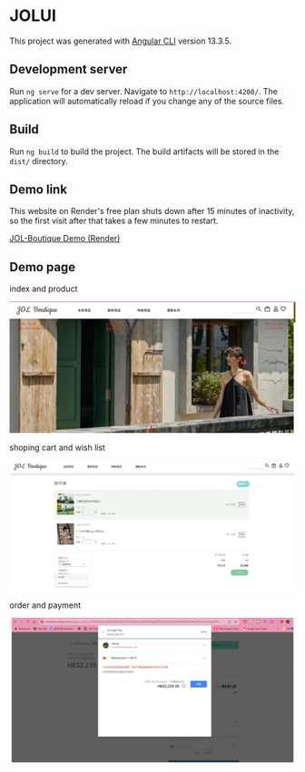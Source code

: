 # JOLUI

This project was generated with [Angular CLI](https://github.com/angular/angular-cli) version 13.3.5.

## Development server

Run `ng serve` for a dev server. Navigate to `http://localhost:4200/`. The application will automatically reload if you change any of the source files.

## Build

Run `ng build` to build the project. The build artifacts will be stored in the `dist/` directory.

## Demo link

This website on Render's free plan shuts down after 15 minutes of inactivity, so the first visit after that takes a few minutes to restart.

[JOL-Boutique Demo (Render)](https://jol-boutique.onrender.com)

## Demo page 
index and product

<img src="https://github.com/jenny83318/online-shopping-ui/blob/master/src/assets/img/index.gif" alt="index and product" style="width:820px">

shoping cart and wish list

<img src="https://github.com/jenny83318/online-shopping-ui/blob/master/src/assets/img/cart.gif" alt="shoping cart and wish list" style="width:820px">

order and payment

<img src="https://github.com/jenny83318/online-shopping-ui/blob/master/src/assets/img/order.gif" alt="order and payment" style="width:820px">



